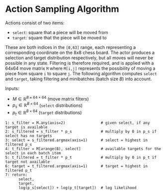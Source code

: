 # Action Sampling Algorithm

Actions consist of two items:
- `select`: square that a piece will be moved from
- `target`: square that the piece will be moved to

These are both indices in the `[0,63]` range, each representing a corresponding coordinate on the 8x8 chess board. The actor produces a selection and target distribution respectively, but all moves will never be possible in any state. Filtering is therefore required, and is applied with a 64x64 move matrix `M` where `M[i,j]` represents the possibility of moving a piece from square `i` to square `j`. The following algorithm computes `select` and `target`, taking filtering and minibatches (batch size $B$) into account.

Inputs:
- $M \in \mathbb R^{B\times 64 \times 64}$ (move matrix filters)
- $p_s \in \mathbb R^{B \times 64}$ (`select` distributions)
- $p_t \in \mathbb R^{B \times 64}$ (`target` distributions)
```
1: s_filter = M.any(axis=2)                # given select, if any target is available
2: s_filtered = s_filter * p_s             # multiply by 0 in p_s if select has no targets
3: select = s_filtered.argmax(axis=1)      # select = highest in filtered p_s
4: t_filter = M[arange(B), select]         # available targets for the select in each batch item
5: t_filtered = t_filter * p_t             # multiply by 0 in p_t if target not available
6: target = t_filtered.argmax(axis=1)      # target = highest in filtered p_t
7: return: 
      select, 
      target, 
      log(p_s[select]) + log(p_t[target])  # log likelihood
```